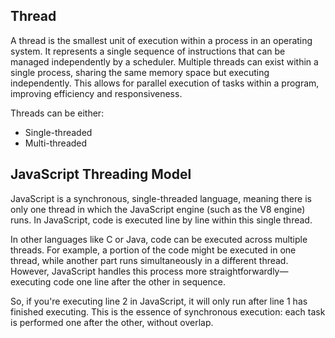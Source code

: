 ## Thread

A thread is the smallest unit of execution within a process in an operating system. It represents a single sequence of instructions that can be managed independently by a scheduler. Multiple threads can exist within a single process, sharing the same memory space but executing independently. This allows for parallel execution of tasks within a program, improving efficiency and responsiveness.

Threads can be either:
- Single-threaded
- Multi-threaded

## JavaScript Threading Model

JavaScript is a synchronous, single-threaded language, meaning there is only one thread in which the JavaScript engine (such as the V8 engine) runs. In JavaScript, code is executed line by line within this single thread.

In other languages like C or Java, code can be executed across multiple threads. For example, a portion of the code might be executed in one thread, while another part runs simultaneously in a different thread. However, JavaScript handles this process more straightforwardly—executing code one line after the other in sequence.

So, if you're executing line 2 in JavaScript, it will only run after line 1 has finished executing. This is the essence of synchronous execution: each task is performed one after the other, without overlap.
